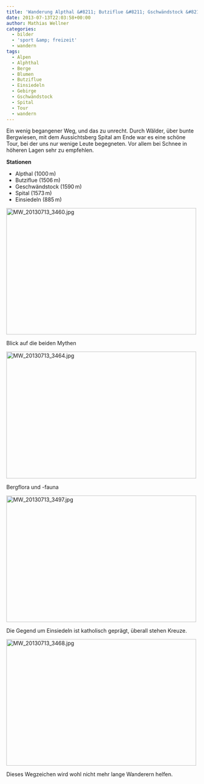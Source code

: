 ```yaml
---
title: 'Wanderung Alpthal &#8211; Butziflue &#8211; Gschwändstock &#8211; Spital &#8211; Einsiedeln'
date: 2013-07-13T22:03:58+00:00
author: Mathias Wellner
categories:
  - bilder
  - 'sport &amp; freizeit'
  - wandern
tags:
  - Alpen
  - Alphthal
  - Berge
  - Blumen
  - Butziflue
  - Einsiedeln
  - Gebirge
  - Gschwändstock
  - Spital
  - Tour
  - wandern
---
```

Ein wenig begangener Weg, und das zu unrecht. Durch Wälder, über bunte Bergwiesen, mit dem Aussichtsberg Spital am Ende war es eine schöne Tour, bei der uns nur wenige Leute begegneten. Vor allem bei Schnee in höheren Lagen sehr zu empfehlen. 

**Stationen**

  * Alpthal (1000&thinsp;m)
  * Butziflue (1506&thinsp;m)
  * Geschwändstock (1590&thinsp;m)
  * Spital (1573&thinsp;m)
  * Einsiedeln (885&thinsp;m)

<div style="width: 510px" class="wp-caption aligncenter">
  <a href="http://www.flickr.com/photos/mwellner/9291941896/" title="MW_20130713_3460.jpg by mwellner, on Flickr"><img src="https://farm8.staticflickr.com/7444/9291941896_b7a0fe1261.jpg" width="500" height="333" alt="MW_20130713_3460.jpg" /></a>
  
  <p class="wp-caption-text">
    Blick auf die beiden Mythen<br />
  </p>
</div>

<div style="width: 510px" class="wp-caption aligncenter">
  <a href="http://www.flickr.com/photos/mwellner/9289167809/" title="MW_20130713_3464.jpg by mwellner, on Flickr"><img src="https://farm4.staticflickr.com/3671/9289167809_e6fc61bb13.jpg" width="500" height="334" alt="MW_20130713_3464.jpg" /></a>
  
  <p class="wp-caption-text">
    Bergflora und -fauna<br />
  </p>
</div>

<div style="width: 510px" class="wp-caption aligncenter">
  <a href="http://www.flickr.com/photos/mwellner/9289232319/" title="MW_20130713_3497.jpg by mwellner, on Flickr"><img src="https://farm4.staticflickr.com/3674/9289232319_8326762a7c.jpg" width="500" height="333" alt="MW_20130713_3497.jpg" /></a>
  
  <p class="wp-caption-text">
    Die Gegend um Einsiedeln ist katholisch geprägt, überall stehen Kreuze.<br />
  </p>
</div>

<div style="width: 510px" class="wp-caption aligncenter">
  <a href="http://www.flickr.com/photos/mwellner/9289178577/" title="MW_20130713_3468.jpg by mwellner, on Flickr"><img src="https://farm8.staticflickr.com/7415/9289178577_1e30596950.jpg" width="500" height="333" alt="MW_20130713_3468.jpg" /></a>
  
  <p class="wp-caption-text">
    Dieses Wegzeichen wird wohl nicht mehr lange Wanderern helfen.<br />
  </p>
</div>